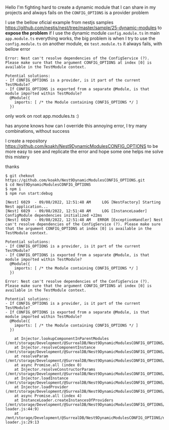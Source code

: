 Hello I'm fighting hard to create a dynamic module that I can share in my projects
and always fails on the `CONFIG_OPTIONS` is a provider problem

I use the bellow oficial example from nestjs samples
https://github.com/nestjs/nest/tree/master/sample/25-dynamic-modules
to **expose the problem** if I use the dynamic module `config.module.ts` in main `app.module.ts` everything works,
the big problem is when I try to use the `config.module.ts` on another module, ex `test.module.ts` it always fails, with bellow error
```
Error: Nest can't resolve dependencies of the ConfigService (?). Please make sure that the argument CONFIG_OPTIONS at index [0] is available in the TestModule context.

Potential solutions:
- If CONFIG_OPTIONS is a provider, is it part of the current TestModule?
- If CONFIG_OPTIONS is exported from a separate @Module, is that module imported within TestModule?
  @Module({
    imports: [ /* the Module containing CONFIG_OPTIONS */ ]
  })
```
only work on root app.modules.ts :)

has anyone knows how can I override this annoying error, I try many combinations, without success

I create a repository <https://github.com/koakh/Nest9DynamicModulesCONFIG_OPTIONS> to be more easy to see and replicate the error and hope some one helps me solve this mistery

thanks

```shell
$ git chekout https://github.com/koakh/Nest9DynamicModulesCONFIG_OPTIONS.git
$ cd Nest9DynamicModulesCONFIG_OPTIONS
$ npm i
$ npm run start:debug

[Nest] 6029  - 09/08/2022, 12:51:48 AM     LOG [NestFactory] Starting Nest application...
[Nest] 6029  - 09/08/2022, 12:51:48 AM     LOG [InstanceLoader] ConfigModule dependencies initialized +22ms
[Nest] 6029  - 09/08/2022, 12:51:48 AM   ERROR [ExceptionHandler] Nest can't resolve dependencies of the ConfigService (?). Please make sure that the argument CONFIG_OPTIONS at index [0] is available in the TestModule context.

Potential solutions:
- If CONFIG_OPTIONS is a provider, is it part of the current TestModule?
- If CONFIG_OPTIONS is exported from a separate @Module, is that module imported within TestModule?
  @Module({
    imports: [ /* the Module containing CONFIG_OPTIONS */ ]
  })

Error: Nest can't resolve dependencies of the ConfigService (?). Please make sure that the argument CONFIG_OPTIONS at index [0] is available in the TestModule context.

Potential solutions:
- If CONFIG_OPTIONS is a provider, is it part of the current TestModule?
- If CONFIG_OPTIONS is exported from a separate @Module, is that module imported within TestModule?
  @Module({
    imports: [ /* the Module containing CONFIG_OPTIONS */ ]
  })

    at Injector.lookupComponentInParentModules (/mnt/storage/Development/@SurrealDB/Nest9DynamicModulesCONFIG_OPTIONS/node_modules/@nestjs/core/injector/injector.js:241:19)
    at Injector.resolveComponentInstance (/mnt/storage/Development/@SurrealDB/Nest9DynamicModulesCONFIG_OPTIONS/node_modules/@nestjs/core/injector/injector.js:194:33)
    at resolveParam (/mnt/storage/Development/@SurrealDB/Nest9DynamicModulesCONFIG_OPTIONS/node_modules/@nestjs/core/injector/injector.js:116:38)
    at async Promise.all (index 0)
    at Injector.resolveConstructorParams (/mnt/storage/Development/@SurrealDB/Nest9DynamicModulesCONFIG_OPTIONS/node_modules/@nestjs/core/injector/injector.js:131:27)
    at Injector.loadInstance (/mnt/storage/Development/@SurrealDB/Nest9DynamicModulesCONFIG_OPTIONS/node_modules/@nestjs/core/injector/injector.js:57:13)
    at Injector.loadProvider (/mnt/storage/Development/@SurrealDB/Nest9DynamicModulesCONFIG_OPTIONS/node_modules/@nestjs/core/injector/injector.js:84:9)
    at async Promise.all (index 4)
    at InstanceLoader.createInstancesOfProviders (/mnt/storage/Development/@SurrealDB/Nest9DynamicModulesCONFIG_OPTIONS/node_modules/@nestjs/core/injector/instance-loader.js:44:9)
    at /mnt/storage/Development/@SurrealDB/Nest9DynamicModulesCONFIG_OPTIONS/node_modules/@nestjs/core/injector/instance-loader.js:29:13
```
